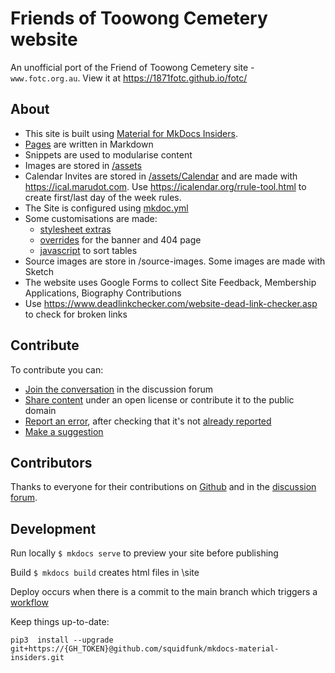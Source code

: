 # Friends of Toowong Cemetery website

An unofficial port of the Friend of Toowong Cemetery site - `www.fotc.org.au`. View it at https://1871fotc.github.io/fotc/

## About

- This site is built using [Material for MkDocs Insiders](https://squidfunk.github.io/mkdocs-material-insiders/). 
- [Pages](https://github.com/1871fotc/fotc/tree/main/docs) are written in Markdown
- Snippets are used to modularise content
- Images are stored in [/assets](https://github.com/1871fotc/fotc/tree/main/docs/assets)
- Calendar Invites are stored in [/assets/Calendar](https://github.com/1871fotc/fotc/tree/main/docs/assets/calendar) and are made with https://ical.marudot.com. Use https://icalendar.org/rrule-tool.html to create first/last day of the week rules. 
- The Site is configured using [mkdoc.yml](https://github.com/1871fotc/fotc/blob/main/mkdocs.yml)
- Some customisations are made:
    - [stylesheet extras](https://github.com/1871fotc/fotc/tree/main/docs/stylesheets) 
    - [overrides](https://github.com/1871fotc/fotc/tree/main/overrides) for the banner and 404 page
    - [javascript](https://github.com/1871fotcs/fotc/tree/main/docs/javascripts) to sort tables
- Source images are store in /source-images. Some images are made with Sketch   
- The website uses Google Forms to collect Site Feedback, Membership Applications, Biography Contributions 
- Use https://www.deadlinkchecker.com/website-dead-link-checker.asp to check for broken links


## Contribute

To contribute you can:

- [Join the conversation](https://github.com/1871fotc/fotc/discussions) in the discussion forum
- [Share content](https://github.com/1871fotc/fotc/issues/new/choose) under an open license or contribute it to the public domain
- [Report an error](https://github.com/1871fotc/fotc/issues/new/choose), after checking that it's not [already reported](https://github.com/1871fotc/fotc/issues)
- [Make a suggestion](https://github.com/1871fotc/fotc/issues/new/choose)


## Contributors

Thanks to everyone for their contributions on [Github](https://github.com/1871fotc/fotc/graphs/contributors) and in the [discussion forum](https://github.com/1871fotc/fotc/discussions).


## Development

Run locally `$ mkdocs serve` to preview your site before publishing

Build `$ mkdocs build` creates html files in \site

Deploy occurs when there is a commit to the main branch which triggers a [workflow](https://github.com/1871fotc/fotc/blob/main/.github/workflows/ci.yml)

Keep things up-to-date:

`pip3  install --upgrade  git+https://{GH_TOKEN}@github.com/squidfunk/mkdocs-material-insiders.git`
